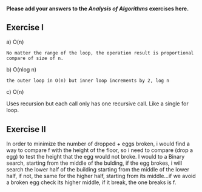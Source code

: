 #### Please add your answers to the ***Analysis of  Algorithms*** exercises here.

## Exercise I

a) O(n)

    No matter the range of the loop, the operation result is proportional compare of size of n.


b) O(nlog n)

    the outer loop in O(n) but inner loop increments by 2, log n


c) O(n)

Uses recursion but each call only has one recursive call. Like a single for loop.

## Exercise II

In order to minimize the number of dropped + eggs broken, i would find a way to compare f with the height of the floor, so i need to compare (drop a egg) to test the height that the egg would not broke. I would to a Binary search, starting from the middle of the bulding, if the egg brokes, i will search the lower half of the building starting from the middle of the lower half, if not, the same for the higher half, starting from its middle...if we avoid a broken egg check its higher middle, if it break, the one breaks is f.


